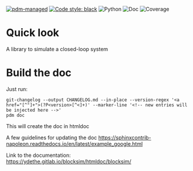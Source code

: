[![pdm-managed](https://img.shields.io/badge/pdm-managed-blueviolet)](https://dev.to/frostming/a-review-pipenv-vs-poetry-vs-pdm-39b4)
[![Code style: black](https://img.shields.io/badge/code%20style-black-000000.svg)](https://github.com/psf/black)
![Python](https://img.shields.io/badge/python-3.8-green)
![Doc](htmldoc/doc_badge.svg)
![Coverage](htmldoc/cov_badge.svg)

# Quick look

A library to simulate a closed-loop system

# Build the doc

Just run:

    git-changelog --output CHANGELOG.md --in-place --version-regex '<a href="[^"]+">(?P<version>[^<]+)' --marker-line '<!-- new entries will be injected here -->'
    pdm doc

This will create the doc in htmldoc

A few guidelines for updating the doc
https://sphinxcontrib-napoleon.readthedocs.io/en/latest/example_google.html

Link to the documentation: https://ydethe.gitlab.io/blocksim/htmldoc/blocksim/
